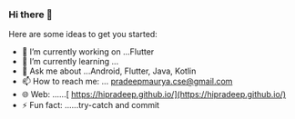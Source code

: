 ### Hi there 👋


Here are some ideas to get you started:

- 🔭 I’m currently working on ...Flutter
- 🌱 I’m currently learning ...
- 💬 Ask me about ...Android, Flutter, Java, Kotlin 
- 📫 How to reach me: ... pradeepmaurya.cse@gmail.com
- 🌐 Web: ......[ https://hipradeep.github.io/](https://hipradeep.github.io/)
- ⚡ Fun fact: ......try-catch and commit

<!-- - 👯 I’m looking to collaborate on ... -->
<!-- - 🤔 I’m looking for help with ... -->
